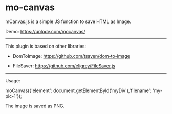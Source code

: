 # mo-canvas
mCanvas.js is a simple JS function to save HTML as Image.

Demo: https://uplody.com/mocanvas/

-------------------

This plugin is based on other libraries:

- DomToImage: https://github.com/tsayen/dom-to-image

- FileSaver: https://github.com/eligrey/FileSaver.js

-------------------

Usage:

moCanvas({'element': document.getElementById('myDiv'),'filename': 'my-pic-1'});

The image is saved as PNG.
